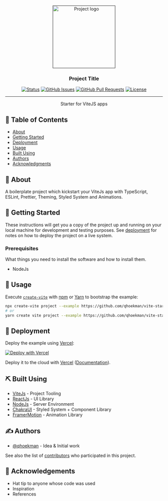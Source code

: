 <p align="center">
  <a href="" rel="noopener">
 <img width=200px height=200px src="https://i.imgur.com/6wj0hh6.jpg" alt="Project logo"></a>
</p>

<h3 align="center">Project Title</h3>

<div align="center">

[![Status](https://img.shields.io/badge/status-active-success.svg)]()
[![GitHub Issues](https://img.shields.io/github/issues/qhoekman/next-starter.svg)](https://github.com/qhoekman/next-starter/issues)
[![GitHub Pull Requests](https://img.shields.io/github/issues-pr/qhoekman/next-starter.svg)](https://github.com/qhoekman/next-starter/pulls)
[![License](https://img.shields.io/badge/license-MIT-blue.svg)](/LICENSE)

</div>

---

<p align="center"> Starter for ViteJS apps
    <br>
</p>

## 📝 Table of Contents

- [About](#about)
- [Getting Started](#getting_started)
- [Deployment](#deployment)
- [Usage](#usage)
- [Built Using](#built_using)
- [Authors](#authors)
- [Acknowledgments](#acknowledgement)

## 🧐 About <a name="about"></a>

A boilerplate project which kickstart your ViteJs app with TypeScript, ESLint, Prettier, Theming, Styled System and Animations.

## 🏁 Getting Started <a name="getting_started"></a>

These instructions will get you a copy of the project up and running on your local machine for development and testing purposes. See [deployment](#deployment) for notes on how to deploy the project on a live system.

### Prerequisites

What things you need to install the software and how to install them.

- NodeJs

## 🎈 Usage <a name="usage"></a>

Execute [`create-vite`](https://github.com/vitejs/vite/tree/main/packages/create-vite#readme) with [npm](https://docs.npmjs.com/cli/init) or [Yarn](https://yarnpkg.com/lang/en/docs/cli/create/) to bootstrap the example:

```bash
npx create-vite project --example https://github.com/qhoekman/vite-starter
# or
yarn create vite project --example https://github.com/qhoekman/vite-starter
```

## 🚀 Deployment <a name="deployment"></a>

Deploy the example using [Vercel](https://vercel.com):

[![Deploy with Vercel](https://vercel.com/button)](https://vercel.com/import/project?template=https://github.com/qhoekman/quido)

Deploy it to the cloud with [Vercel](https://vercel.com/import?filter=next.js&utm_source=github&utm_medium=readme&utm_campaign=next-example) ([Documentation](https://nextjs.org/docs/deployment)).

## ⛏️ Built Using <a name="built_using"></a>

- [ViteJs](https://vitejs.dev/) - Project Tooling
- [ReactJs](https://reactjs.org/) - UI Library
- [NodeJs](https://nodejs.org/en/) - Server Environment
- [ChakraUI](https://chakra-ui.com/) - Styled System + Component Library
- [FramerMotion](https://www.framer.com/motion/) - Animation Library

## ✍️ Authors <a name="authors"></a>

- [@qhoekman](https://github.com/qhoekman) - Idea & Initial work

See also the list of [contributors](https://github.com/qhoekman/next-starter/contributors) who participated in this project.

## 🎉 Acknowledgements <a name="acknowledgement"></a>

- Hat tip to anyone whose code was used
- Inspiration
- References
